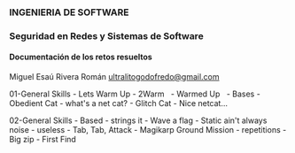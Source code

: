 ### INGENIERIA DE SOFTWARE

### Seguridad en Redes y Sistemas de Software

#### Documentación de los retos resueltos

Miguel Esaú Rivera Román
ultralitogodofredo@gmail.com

01-General Skills
	- Lets Warm Up
	- 2Warm  
	- Warmed Up  
	- Bases
	- Obedient Cat
	- what's a net cat?
	- Glitch Cat
	- Nice netcat...

02-General Skills
	- Based
	- strings it
	- Wave a flag
	- Static ain't always noise
	- useless
	- Tab, Tab, Attack
	- Magikarp Ground Mission
	- repetitions
	- Big zip
	- First Find